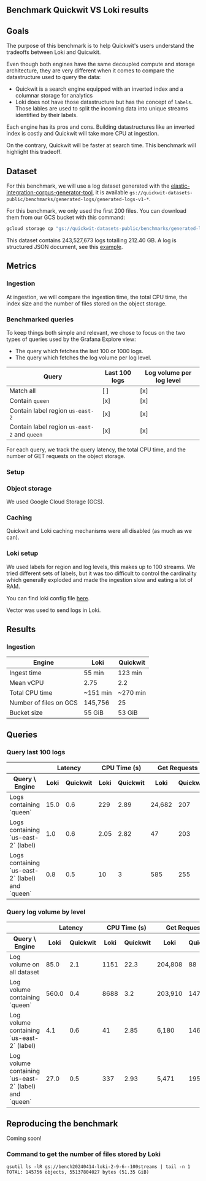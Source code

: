 
## Benchmark Quickwit VS Loki results

## Goals

The purpose of this benchmark is to help Quickwit's users understand the tradeoffs between Loki and Quicwkit.

Even though both engines have the same decoupled compute and storage architecture, they are very different when it comes to compare the datastructure used to query the data:
- Quickwit is a search engine equipped with an inverted index and a columnar storage for analytics
- Loki does not have those datastructure but has the concept of `labels`. Those lables are used to split the incoming data into unique streams identified by their labels.

Each engine has its pros and cons. Building datastructures like an inverted index is costly and Quickwit will take more CPU at ingestion.

On the contrary, Quickwit will be faster at search time. This benchmark will highlight this tradeoff.

## Dataset

For this benchmark, we will use a log dataset generated with the [elastic-integration-corpus-generator-tool](https://github.com/elastic/elastic-integration-corpus-generator-tool), it is available `gs://quickwit-datasets-public/benchmarks/generated-logs/generated-logs-v1-*`.

For this benchmark, we only used the first 200 files. You can download them from our GCS bucket with this command:

```bash
gcloud storage cp "gs://quickwit-datasets-public/benchmarks/generated-logs/generated-logs-v1-{0..200}.ndjson.gz" datasets/
```

This dataset contains 243,527,673 logs totalling 212.40 GB. A log is structured JSON document, see this [example](tracks/generated-logs-for-loki/log_example.json).

## Metrics
### Ingestion
At ingestion, we will compare the ingestion time, the total CPU time, the index size and the number of files stored on the object storage.

### Benchmarked queries
To keep things both simple and relevant, we chose to focus on the two types of queries used by the Grafana Explore view:
- The query which fetches the last 100 or 1000 logs.
- The query which fetches the log volume per log level.

| Query   |   Last 100 logs   | Log volume per log level   |
|----------|----------|------------|
| Match all | [ ]   | [x] |
| Contain `queen` | [x]   | [x] |
| Contain label region `us-east-2` | [x] | [x] |
| Contain label region `us-east-2` and `queen` | [x] | [x] |

For each query, we track the query latency, the total CPU time, and the number of GET requests on the object storage.

### Setup
### Object storage
We used Google Cloud Storage (GCS).

### Caching
Quickwit and Loki caching mechanisms were all disabled (as much as we can).

### Loki setup
We used labels for region and log levels, this makes up to 100 streams. We tried different sets of labels, but it was too difficult to control the cardinality which generally exploded and made the ingestion slow and eating a lot of RAM.

You can find loki config file [here](engines/loki/loki_gcs.yaml).

Vector was used to send logs in Loki.

## Results

### Ingestion

| Engine   |   Loki   | Quickwit   |
|----------|----------|------------|
| Ingest time | 55 min   | 123 min |
| Mean vCPU | 2.75 | 2.2 |
| Total CPU time | ~151 min | ~270 min |
| Number of files on GCS | 145,756 | 25 |
| Bucket size | 55 GiB | 53 GiB |

## Queries

### Query last 100 logs

<table>
    <thead>
        <tr>
            <th></th>
            <th colspan="2">Latency</th>
            <th colspan="2">CPU Time (s)</th>
            <th colspan="2">Get Requests</th>
        </tr>
        <tr>
            <th>Query \ Engine</th>
            <th>Loki</th>
            <th>Quickwit</th>
            <th>Loki</th>
            <th>Quickwit</th>
            <th>Loki</th>
            <th>Quickwit</th>
        </tr>
    </thead>
    <tbody>
    <tr>
        <td>Logs containing `queen`</td>
        <td>15.0</td>
        <td>0.6</td>
        <td>229</td>
        <td>2.89</td>
        <td>24,682</td>
        <td>207</td>
    </tr>
    <tr>
        <td>Logs containing `us-east-2` (label)</td>
        <td>1.0</td>
        <td>0.6</td>
        <td>2.05</td>
        <td>2.82</td>
        <td>47</td>
        <td>203</td>
    </tr>
    <tr>
        <td>Logs containing `us-east-2` (label) and `queen`</td>
        <td>0.8</td>
        <td>0.5</td>
        <td>10</td>
        <td>3</td>
        <td>585</td>
        <td>255</td>
    </tr>
    </tbody>
</table>


### Query log volume by level

<table>
    <thead>
        <tr>
            <th></th>
            <th colspan="2">Latency</th>
            <th colspan="2">CPU Time (s)</th>
            <th colspan="2">Get Requests</th>
        </tr>
        <tr>
            <th>Query \ Engine</th>
            <th>Loki</th>
            <th>Quickwit</th>
            <th>Loki</th>
            <th>Quickwit</th>
            <th>Loki</th>
            <th>Quickwit</th>
        </tr>
    </thead>
    <tbody>
    <tr>
        <td>Log volume on all dataset</td>
        <td>85.0</td>
        <td>2.1</td>
        <td>1151</td>
        <td>22.3</td>
        <td>204,808</td>
        <td>88</td>
    </tr>
    <tr>
        <td>Log volume containing `queen`</td>
        <td>560.0</td>
        <td>0.4</td>
        <td>8688</td>
        <td>3.2</td>
        <td>203,910</td>
        <td>147</td>
    </tr>
    <tr>
        <td>Log volume containing `us-east-2` (label)</td>
        <td>4.1</td>
        <td>0.6</td>
        <td>41</td>
        <td>2.85</td>
        <td>6,180</td>
        <td>146</td>
    </tr>
    <tr>
        <td>Log volume containing `us-east-2` (label) and `queen`</td>
        <td>27.0</td>
        <td>0.5</td>
        <td>337</td>
        <td>2.93</td>
        <td>5,471</td>
        <td>195</td>
    </tr>
    </tbody>
</table>

## Reproducing the benchmark

Coming soon!

### Command to get the number of files stored by Loki

```
gsutil ls -lR gs://bench20240414-loki-2-9-6--100streams | tail -n 1
TOTAL: 145756 objects, 55137804027 bytes (51.35 GiB)
```

